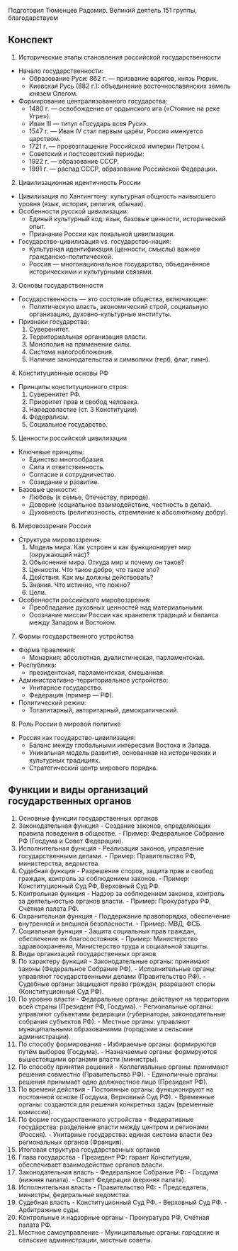 Подготовил Тюменцев Радомир. Великий деятель 151 группы, благодарствуем 
## Конспект

1. Исторические этапы становления российской государственности
  - Начало государственности:
    - Образование Руси: 862 г. — призвание варягов, князь Рюрик.
    - Киевская Русь (882 г.): объединение восточнославянских земель князем Олегом.
  - Формирование централизованного государства:
    - 1480 г. — освобождение от ордынского ига («Стояние на реке Угре»).
    - Иван III — титул «Государь всея Руси».
    - 1547 г. — Иван IV стал первым царём, Россия именуется царством.
    - 1721 г. — провозглашение Российской империи Петром I.
    - Советский и постсоветский периоды:
    - 1922 г. — образование СССР.
    - 1991 г. — распад СССР, образование Российской Федерации.
2. Цивилизационная идентичность России
  - Цивилизация по Хантингтону: культурная общность наивысшего уровня (язык, история, религия, обычаи).
  - Особенности русской цивилизации:
    - Единый культурный код: язык, базовые ценности, исторический опыт.
    - Признание России как локальной цивилизации.
  - Государство-цивилизация vs. государство-нация:
    - Культурная идентификация (ценности, смыслы) важнее гражданско-политической.
    - Россия — многонациональное государство, объединённое историческими и культурными связями.
3. Основы государственности
  - Государственность — это состояние общества, включающее:
    - Политическую власть, экономический строй, социальную организацию, духовно-культурные институты.
  - Признаки государства:
    1. Суверенитет.
    2. Территориальная организация власти.
    3. Монополия на применение силы.
    4. Система налогообложения.
    5. Наличие законодательства и символики (герб, флаг, гимн).
4. Конституционные основы РФ
  - Принципы конституционного строя:
    1. Суверенитет РФ.
    2. Приоритет прав и свобод человека.
    3. Народовластие (ст. 3 Конституции).
    4. Федерализм.
    5. Социальное государство.
5. Ценности российской цивилизации
  - Ключевые принципы:
    - Единство многообразия.
    - Сила и ответственность.
    - Согласие и сотрудничество.
    - Созидание и развитие.
  - Базовые ценности:
    - Любовь (к семье, Отечеству, природе).
    - Доверие (социальное взаимодействие, честность в делах).
    - Духовность (религиозность, стремление к абсолютному добру).
6. Мировоззрение России
  - Структура мировоззрения:
    1. Модель мира. Как устроен и как функционирует мир (окружающий нас)?
    2. Объяснение мира. Откуда мир и почему он таков?
    3. Ценности. Что такое добро, что такое зло?
    4. Действия. Как мы должны действовать?
    5. Знания. Что истинно, что ложно?
    6. Цели.
  - Особенности российского мировоззрения:
    - Преобладание духовных ценностей над материальными.
    - Осознание миссии России как хранителя традиций и баланса между Западом и Востоком.
7. Формы государственного устройства
  - Форма правления:
    - Монархия: абсолютная, дуалистическая, парламентская.
  - Республика: 
    - президентская, парламентская, смешанная.
  - Административно-территориальное устройство:
    - Унитарное государство.
    - Федерация (пример — РФ).
  - Политический режим:
    - Тоталитарный, авторитарный, демократический.
8. Роль России в мировой политике
  - Россия как государство-цивилизация:
    - Баланс между глобальными интересами Востока и Запада.
    - Уникальная модель развития, основанная на исторических и культурных традициях.
    - Стратегический центр мирового порядка.
## Функции и виды организаций государственных органов

1. Основные функции государственных органов
  1. Законодательная функция
    - Создание законов, определяющих правила поведения в обществе.
    - Пример: Федеральное Собрание РФ (Госдума и Совет Федерации).
  2. Исполнительная функция
    - Реализация законов, управление государственными делами.
    - Пример: Правительство РФ, министерства, ведомства.
  3. Судебная функция
    - Разрешение споров, защита прав и свобод граждан, контроль за соблюдением законов.
    - Пример: Конституционный Суд РФ, Верховный Суд РФ.
  4. Контрольная функция
    - Надзор за соблюдением законов, контроль за деятельностью органов власти.
    - Пример: Прокуратура РФ, Счётная палата РФ.
  5. Охранительная функция
    - Поддержание правопорядка, обеспечение внутренней и внешней безопасности.
    - Пример: МВД, ФСБ.
  6. Социальная функция
    - Защита социальных прав граждан, обеспечение их благосостояния.
    - Пример: Министерство здравоохранения, Министерство труда и социальной защиты.
2. Виды организаций государственных органов
  1. По характеру функций
    - Законодательные органы: принимают законы (Федеральное Собрание РФ).
    - Исполнительные органы: управляют государственными делами (Правительство РФ).
    - Судебные органы: защищают права граждан, разрешают споры (Конституционный Суд РФ).
  2. По уровню власти
    - Федеральные органы: действуют на территории всей страны (Президент РФ, Госдума).
    - Региональные органы: управляют субъектами федерации (губернаторы, законодательные собрания субъектов РФ).
    - Местные органы: управляют муниципальными образованиями (городские и сельские администрации).
  3. По способу формирования
    - Избираемые органы: формируются путём выборов (Госдума).
    - Назначаемые органы: формируются вышестоящими органами власти (министры).
  4. По способу принятия решений
    - Коллегиальные органы: принимают решения совместно (Правительство РФ).
    - Единоличные органы: решения принимает одно должностное лицо (Президент РФ).
  5. По времени действия
    - Постоянные органы: функционируют на постоянной основе (Госдума, Верховный Суд РФ).
    - Временные органы: создаются для решения конкретных задач (временные комиссии).
  6. По форме государственного устройства
    - Федеративные государства: разделение власти между центром и регионами (Россия).
    - Унитарные государства: единая система власти без региональных органов (Франция).
3. Итоговая структура государственных органов
  1. Глава государства
    - Президент РФ: гарант Конституции, обеспечивает взаимодействие органов власти.
  2. Законодательная власть
    - Федеральное Собрание РФ:
    - Госдума (нижняя палата).
    - Совет Федерации (верхняя палата).
  3. Исполнительная власть
    - Правительство РФ:
    - Председатель, министры, федеральные ведомства.
  4. Судебная власть
    - Конституционный Суд РФ.
    - Верховный Суд РФ.
    - Арбитражные суды.
  5. Контрольные и надзорные органы
    - Прокуратура РФ, Счётная палата РФ.
  6. Местное самоуправление
    - Муниципальные органы: городские и сельские администрации, местные советы.